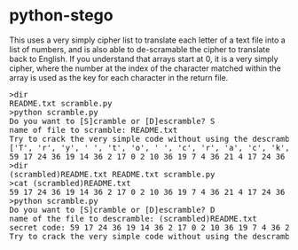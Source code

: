 # python-stego

This uses a very simply cipher list to translate each letter of a text file into a list of numbers, and is also able to de-scramable the cipher to translate back to English. If you understand that arrays start at 0, it is a very simply cipher, where the number at the index of the character matched within the array is used as the key for each character in the return file.

<pre>
&gt;dir
README.txt scramble.py
&gt;python scramble.py
Do you want to [S]cramble or [D]escramble? S
name of file to scramble: README.txt
Try to crack the very simple code without using the descrambler - scramble.py. Have fun!
['T', 'r', 'y', ' ', 't', 'o', ' ', 'c', 'r', 'a', 'c', 'k', ' ', 't', 'h', 'e', ' ', 'v', 'e', 'r', 'y', ' ', 's', 'i', 'm', 'p', 'l', 'e', ' ', 'c', 'o', 'd', 'e', ' ', 'w', 'i', 't', 'h', 'o', 'u', 't', ' ', 'u', 's', 'i', 'n', 'g', ' ', 't', 'h', 'e', ' ', 'd', 'e', 's', 'c', 'r', 'a', 'm', 'b', 'l', 'e', 'r', ' ', '-', ' ', 's', 'c', 'r', 'a', 'm', 'b', 'l', 'e', '.', 'p', 'y', '.', ' ', 'H', 'a', 'v', 'e', ' ', 'f', 'u', 'n', '!']
59 17 24 36 19 14 36 2 17 0 2 10 36 19 7 4 36 21 4 17 24 36 18 8 12 15 11 4 36 2 14 3 4 36 22 8 19 7 14 20 19 36 20 18 8 13 6 36 19 7 4 36 3 4 18 2 17 0 12 1 11 4 17 36 65 36 18 2 17 0 12 1 11 4 38 15 24 38 36 47 0 21 4 36 5 20 13 66
&gt;dir
(scrambled)README.txt README.txt scramble.py
&gt;cat (scrambled)README.txt
59 17 24 36 19 14 36 2 17 0 2 10 36 19 7 4 36 21 4 17 24 36 18 8 12 15 11 4 36 2 14 3 4 36 22 8 19 7 14 20 19 36 20 18 8 13 6 36 19 7 4 36 3 4 18 2 17 0 12 1 11 4 17 36 65 36 18 2 17 0 12 1 11 4 38 15 24 38 36 47 0 21 4 36 5 20 13 66
&gt;python scramble.py
Do you want to [S]cramble or [D]escramble? D
name of the file to descramble: (scrambled)README.txt
secret code: 59 17 24 36 19 14 36 2 17 0 2 10 36 19 7 4 36 21 4 17 24 36 18 8 12 15 11 4 36 2 14 3 4 36 22 8 19 7 14 20 19 36 20 18 8 13 6 36 19 7 4 36 3 4 18 2 17 0 12 1 11 4 17 36 65 36 18 2 17 0 12 1 11 4 38 15 24 38 36 47 0 21 4 36 5 20 13 66
Try to crack the very simple code without using the descrambler - scramble.py. Have fun!

</pre>
